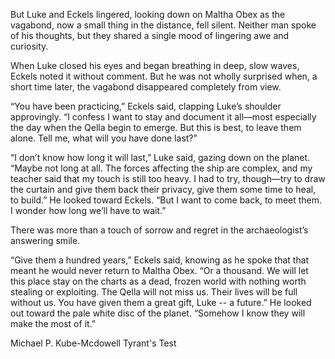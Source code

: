 But Luke and Eckels lingered, looking down on Maltha Obex as the vagabond, now a small thing in the distance, fell silent. Neither man spoke of his thoughts, but they shared a single mood of lingering awe and curiosity.

When Luke closed his eyes and began breathing in deep, slow waves, Eckels noted it without comment. But he was not wholly surprised when, a short time later, the vagabond disappeared completely from view.

“You have been practicing,” Eckels said, clapping Luke’s shoulder approvingly. “I confess I want to stay and document it all—most especially the day when the Qella begin to emerge. But this is best, to leave them alone. Tell me, what will you have done last?”

“I don’t know how long it will last,” Luke said, gazing down on the planet. “Maybe not long at all. The forces affecting the ship are complex, and my teacher said that my touch is still too heavy. I had to try, though—try to draw the curtain and give them back their privacy, give them some time to heal, to build.” He looked toward Eckels. “But I want to come back, to meet them. I wonder how long we’ll have to wait.”

There was more than a touch of sorrow and regret in the archaeologist’s answering smile.

“Give them a hundred years,” Eckels said, knowing as he spoke that that meant he would never return to Maltha Obex. “Or a thousand. We will let this place stay on the charts as a dead, frozen world with nothing worth stealing or exploiting. The Qella will not miss us. Their lives will be full without us. You have given them a great gift, Luke -- a future.” He looked out toward the pale white disc of the planet. “Somehow I know they will make the most of it.”

Michael P. Kube-Mcdowell
Tyrant's Test
